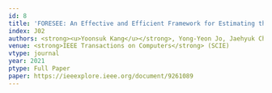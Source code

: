 ```yaml
---
id: 8
title: 'FORESEE: An Effective and Efficient Framework for Estimating the Execution Times of IO Traces on the SSD'
index: J02
authors: <strong><u>Yoonsuk Kang</u></strong>, Yong-Yeon Jo, Jaehyuk Cha, Wan D. Bae, Wonjun Lee, and Sang-Wook Kim
venue: <strong>IEEE Transactions on Computers</strong> (SCIE)
vtype: journal
year: 2021
ptype: Full Paper
paper: https://ieeexplore.ieee.org/document/9261089
---
```



